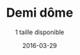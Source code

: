 ---
title: Demi dôme
subtitle: 1 taille disponible
layout: default
modal-id: 1
date: 2016-03-29
thumbnail: demi_dome_thumb.jpg
project-date: April 2014
client: Start Bootstrap
category: Web Development
description: Un rabais de 5% est effectué si le module est commandé sans inserts.
taille:
  - title: Demi dôme (longueur :120cm largeur :63cm hauteur :31cm)
    poids: 15
    insert: 32
    prix: 280€
images:
  - name: demi_dome.jpg
    alt: image-alt1
---
